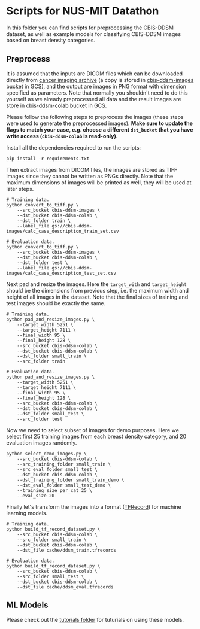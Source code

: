 # Scripts for NUS-MIT Datathon

In this folder you can find scripts for preprocessing the CBIS-DDSM dataset, as well as example models for classifying CBIS-DDSM images based on breast density categories.

## Preprocess

It is assumed that the inputs are DICOM files which can be downloaded directly from [cancer imaging archive](https://wiki.cancerimagingarchive.net/display/Public/CBIS-DDSM) (a copy is stored in [cbis-ddsm-images](http://storage.cloud.google.com/cbis-ddsm-images) bucket in GCS), and the output are images in PNG format with dimension specified as parameters. Note that normally you shouldn't need to do this yourself as we already preprocessed all data and the result images are store in [cbis-ddsm-colab](http://storage.cloud.google.com/cbis-ddsm-colab) bucket in GCS.

Please follow the following steps to preprocess the images (these steps were used to generate the preprocessed images). **Make sure to update the flags to match your case, e.g. choose a different `dst_bucket` that you have write access (`cbis-ddsm-colab` is read-only).**

Install all the dependencies required to run the scripts:

```shell
pip install -r requirements.txt
```

Then extract images from DICOM files, the images are stored as TIFF images since they cannot be written as PNGs directly. Note that the maximum dimensions of images will be printed as well, they will be used at later steps.

```shell
# Training data.
python convert_to_tiff.py \
    --src_bucket cbis-ddsm-images \
    --dst_bucket cbis-ddsm-colab \
    --dst_folder train \
    --label_file gs://cbis-ddsm-images/calc_case_description_train_set.csv

# Evaluation data.
python convert_to_tiff.py \
    --src_bucket cbis-ddsm-images \
    --dst_bucket cbis-ddsm-colab \
    --dst_folder test \
    --label_file gs://cbis-ddsm-images/calc_case_description_test_set.csv
```

Next pad and resize the images. Here the `target_with` and `target_height` should be the dimensions from previous step, i.e. the maximum width and height of all images in the dataset. Note that the final sizes of training and test images should be exactly the same.

```shell
# Training data.
python pad_and_resize_images.py \
    --target_width 5251 \
    --target_height 7111 \
    --final_width 95 \
    --final_height 128 \
    --src_bucket cbis-ddsm-colab \
    --dst_bucket cbis-ddsm-colab \
    --dst_folder small_train \
    --src_folder train

# Evaluation data.
python pad_and_resize_images.py \
    --target_width 5251 \
    --target_height 7111 \
    --final_width 95 \
    --final_height 128 \
    --src_bucket cbis-ddsm-colab \
    --dst_bucket cbis-ddsm-colab \
    --dst_folder small_test \
    --src_folder test
```

Now we need to select subset of images for demo purposes. Here we select first 25 training images from each breast density category, and 20 evaluation images randomly.

```shell
python select_demo_images.py \
    --src_bucket cbis-ddsm-colab \
    --src_training_folder small_train \
    --src_eval_folder small_test \
    --dst_bucket cbis-ddsm-colab \
    --dst_training_folder small_train_demo \
    --dst_eval_folder small_test_demo \
    --training_size_per_cat 25 \
    --eval_size 20
```

Finally let's transform the images into a format ([TFRecord](https://www.tensorflow.org/programmers_guide/datasets#consuming_tfrecord_data)) for machine learning models.

```shell
# Training data.
python build_tf_record_dataset.py \
    --src_bucket cbis-ddsm-colab \
    --src_folder small_train \
    --dst_bucket cbis-ddsm-colab \
    --dst_file cache/ddsm_train.tfrecords

# Evaluation data.
python build_tf_record_dataset.py \
    --src_bucket cbis-ddsm-colab \
    --src_folder small_test \
    --dst_bucket cbis-ddsm-colab \
    --dst_file cache/ddsm_eval.tfrecords
```

## ML Models

Please check out the [tutorials folder](../tutorials) for tuturials on using these models.